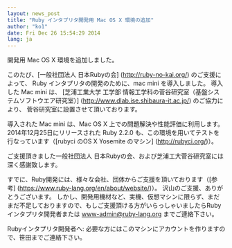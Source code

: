```yaml
---
layout: news_post
title: "Ruby インタプリタ開発用 Mac OS X 環境の追加"
author: "ko1"
date: Fri Dec 26 15:54:29 2014
lang: ja
---
```


開発用 Mac OS X 環境を追加しました。

このたび、[一般社団法人 日本Rubyの会] (http://ruby-no-kai.org/) のご支援によって、
Ruby インタプリタの開発のために、mac mini を導入しました。
導入した Mac mini は、 [芝浦工業大学 工学部 情報工学科の菅谷研究室（基盤システムソフトウエア研究室）] (http://www.dlab.ise.shibaura-it.ac.jp/) のご協力により、
菅谷研究室に設置させて頂いております。

導入された Mac mini は、Mac OS X 上での問題解決や性能評価に利用します。
2014年12月25日にリリースされた Ruby 2.2.0 も、この環境を用いてテストを行なっています（[rubyci のOS X Yosemite のマシン] (http://rubyci.org/)）。

ご支援頂きました一般社団法人 日本Rubyの会、および芝浦工大菅谷研究室には深く感謝致します。

すでに、Ruby開発には、様々な会社、団体からご支援を頂いております（[参考] (https://www.ruby-lang.org/en/about/website/)）。
沢山のご支援、ありがとうございます。
しかし、開発用機材など、実機、仮想マシンに限らず、まだまだ不足しておりますので、もしご支援頂ける方がいらっしゃいましたらRubyインタプリタ開発者または www-admin@ruby-lang.org までご連絡下さい。

Rubyインタプリタ開発者へ: 必要な方にはこのマシンにアカウントを作りますので、笹田までご連絡下さい。
